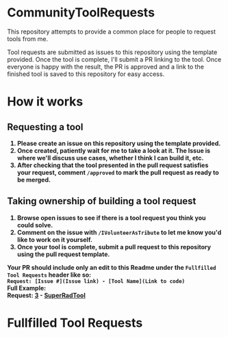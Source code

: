 # CommunityToolRequests
This repository attempts to provide a common place for people to request tools from me.

Tool requests are submitted as issues to this repository using the template provided. Once the tool is complete, I'll submit a PR linking to the tool. Once everyone is happy with the result, the PR is approved and a link to the finished tool is saved to this repository for easy access.
 
 <b>

# How it works

## Requesting a tool

1. Please create an issue on this repository using the template provided.
2. Once created, patiently wait for me to take a look at it. The Issue is where we'll discuss use cases, whether I think I can build it, etc. 
3. After checking that the tool presented in the pull request satisfies your request, comment `/approved` to mark the pull request as ready to be merged.

## Taking ownership of building a tool request

1. Browse open issues to see if there is a tool request you think you could solve.
2. Comment on the issue with `/IVolunteerAsTribute` to let me know you'd like to work on it yourself.
3. Once your tool is complete, submit a pull request to this repository using the pull request template. 

Your PR should include only an edit to this Readme under the `Fullfilled Tool Requests` header like so:
<br>
`Request: [Issue #](Issue link) - [Tool Name](Link to code)`
<br>
Full Example:
<br>
Request: [3](https://github.com/Static-Flow/CommunityToolRequests/issues) - [SuperRadTool](https://github.com/Static-Flow/CommunityToolRequests)


# Fullfilled Tool Requests

